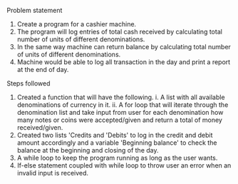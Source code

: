 Problem statement
1. Create a program for a cashier machine.
2. The program will log entries of total cash received by calculating total number of units of different denominations.
3. In the same way machine can return balance by calculating total number of units of different denominations.
4. Machine would be able to log all transaction in the day and print a report at the end of day.



Steps followed
1. Created a function that will have the following.
  i. A list with all available denominations of currency in it.
  ii. A for loop that will iterate through the denomination list and take input from
      user for each denomination how many notes or coins were accepted/given and 
      return a total of money received/given.  
2. Created two lists 'Credits and 'Debits' to log in the credit and debit amount accordingly
   and a variable 'Beginning balance' to check the balance at the beginning and closing of the day.
3. A while loop to keep the program running as long as the user wants. 
4. If-else statement coupled with while loop to throw user an error when an invalid input 
   is received.  

